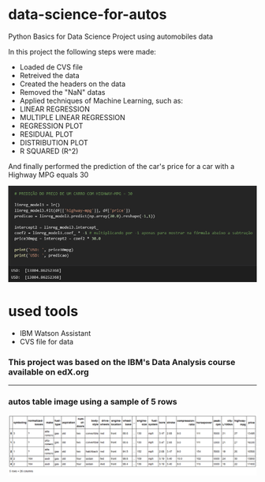 # data-science-for-autos
Python Basics for Data Science Project using automobiles data

In this project the following steps were made:

- Loaded de CVS file
- Retreived the data
- Created the headers on the data
- Removed the "NaN" datas
- Applied techniques of Machine Learning, such as:
- LINEAR REGRESSION
- MULTIPLE LINEAR REGRESSION 
- REGRESSION PLOT 
- RESIDUAL PLOT 
- DISTRIBUTION PLOT
- R SQUARED (R^2)

And finally performed the prediction of the car's price for a car with a Highway MPG equals 30

![PREDIC_IMG](https://github.com/pctmoraes/data-science-for-autos/blob/main/prediction_img.png)

# used tools

- IBM Watson Assistant
- CVS file for data 

### This project was based on the IBM's Data Analysis course available on edX.org

---

### autos table image using a sample of 5 rows

![AUTOS_TABLE](https://github.com/pctmoraes/data-science-for-autos/blob/main/autos-table.png)
